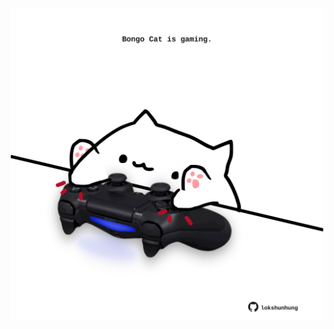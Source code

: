 <!-- built at 16/09/2024, 07:00:45 UTC -->
<p align="center">
  <img width="500" height="500" src="./ReadmeImage.svg">
</p>
